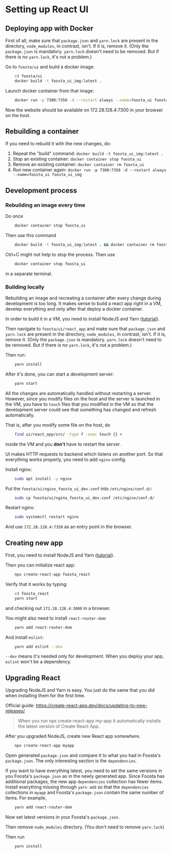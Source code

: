 # Setting up React UI

## Deploying app with Docker

First of all, make sure that `package.json` and `yarn.lock` are present in the directory, `node_modules`, in contrast, isn't. If it is, remove it.
(Only the `package.json` is mandatory. `yarn.lock` doesn't need to be removed. But if there is no `yarn.lock`, it's not a problem.)

Go to `foosta/ui` and build a docker image:
```bash
    cd foosta/ui
    docker build -t foosta_ui_img:latest .
```

Launch docker container from that image:
```bash
    docker run -p 7300:7350 -d --restart always --name=foosta_ui foosta_ui_img
```

Now the website should be available on 172.28.128.4:7300 in your browser on the host.



## Rebuilding a container

If you need to rebuild it with the new changes, do:
1. Repeat the "build" command: `docker build -t foosta_ui_img:latest .`
2. Stop an existing container: `docker container stop foosta_ui`
3. Remove an existing container: `docker container rm foosta_ui`
4. Run new container again: `docker run -p 7300:7350 -d --restart always --name=foosta_ui foosta_ui_img`



## Development process
### Rebuilding an image every time
Do once
```bash
    docker container stop foosta_ui
```

Then use this command
```bash
    docker build -t foosta_ui_img:latest . && docker container rm foosta_ui && docker run -p 7300:7350 --name=foosta_ui foosta_ui_img
```

Ctrl+C might not help to stop the process. Then use
```bash
    docker container stop foosta_ui
```
in a separate terminal.



### Building locally

Rebuilding an image and recreating a container after every change during development is too long. It makes sense to build a react app right in a VM, develep everything and only after that deploy a docker container.

In order to build it in a VM, you need to install NodeJS and Yarn ([tutorial](/doc/install/nodejs_and_yarn.md)).

Then navigate to `foosta/ui/react_app` and make sure that `package.json` and `yarn.lock` are present in the directory, `node_modules`, in contrast, isn't. If it is, remove it.
(Only the `package.json` is mandatory. `yarn.lock` doesn't need to be removed. But if there is no `yarn.lock`, it's not a problem.)

Then run:
```bash
    yarn install
```

After it's done, you can start a development server:
```bash
    yarn start
```

All the changes are automatically handled without restarting a server. However, since you modify files on the host and the server is launched in the VM, you have to `touch` files that you modified in the VM so that the development server could see that something has changed and refresh automatically.

That is, after you modify some file on the host, do
```bash
    find ui/react_app/src/ -type f -exec touch {} +
```
inside the VM and you **don't** have to restart the server.

UI makes HTTP requests to backend which listens on another port. So that everything works properly, you need to add `nginx` config.

Install nginx:
```bash
    sudo apt install -y nginx
```

Put the `foosta/ui/nginx_foosta_ui_dev.conf` into `/etc/nginx/conf.d/`:
```bash
    sudo cp foosta/ui/nginx_foosta_ui_dev.conf /etc/nginx/conf.d/
```

Restart nginx:
```bash
    sudo systemctl restart nginx
```

And use `172.28.128.4:7350` as an entry point in the browser.



## Creating new app

First, you need to install NodeJS and Yarn ([tutorial](/doc/install/nodejs_and_yarn.md)).

Then you can initialize react app:
```bash
    npx create-react-app foosta_react
```

Verify that it works by typing:
```bash
    cd foosta_react
    yarn start
```
and checking out `172.28.128.4:3000` in a browser.

You might also need to install `react-router-dom`:
```bash
    yarn add react-router-dom
```

And install `eslint`:
```bash
    yarn add eslint --dev
```

`--dev` means it's needed only for development. When you deploy your app, `eslint` won't be a dependency.


## Upgrading React
Upgrading NodeJS and Yarn is easy. You just do the same that you did when installing them for the first time.

Official guide: https://create-react-app.dev/docs/updating-to-new-releases/

> When you run npx create-react-app my-app it automatically installs the latest version of Create React App.

After you upgraded NodeJS, create new React app somewhere.
```bash
    npx create-react-app myapp
```

Open generated `package.json` and compare it to what you had in Foosta's `package.json`. The only interesting section is the `dependencies`.

If you want to have everything latest, you need to set the same versions in you Foosta's `package.json` as in the newly generated app.
Since Foosta has additional packages, the new app `dependencies` collection has fewer items. Install everything missing through `yarn add` so that the `dependencies` collections in `myapp` and Foosta's `package.json` contain the same number of items.
For example,
```bash
    yarn add react-router-dom
```

Now set latest versions in your Foosta's `package.json`.

Then remove `node_modules` directory. (You don't need to remove `yarn.lock`)

Then run
```bash
    yarn install
```